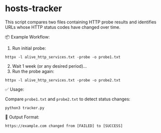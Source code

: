 # hosts-tracker
This script compares two files containing HTTP probe results and identifies URLs whose HTTP status codes have changed over time.

📦 Example Workflow:

1. Run initial probe:
```
httpx -l alive_http_services.txt -probe -o probe1.txt
```
2. Wait 1 week (or any desired period)...
3. Run the probe again:
```
httpx -l alive_http_services.txt -probe -o probe2.txt
```
✅ Usage:

Compare `probe1.txt` and `probe2.txt` to detect status changes:
```
python3 tracker.py
```

🧾 Output Format:

```
https://example.com changed from [FAILED] to [SUCCESS]
```
